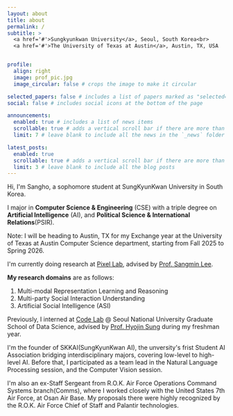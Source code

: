```yaml
---
layout: about
title: about
permalink: /
subtitle: >
  <a href='#'>Sungkyunkwan University</a>, Seoul, South Korea<br>
  <a href='#'>The University of Texas at Austin</a>, Austin, TX, USA


profile:
  align: right
  image: prof_pic.jpg
  image_circular: false # crops the image to make it circular

selected_papers: false # includes a list of papers marked as "selected={true}"
social: false # includes social icons at the bottom of the page

announcements:
  enabled: true # includes a list of news items
  scrollable: true # adds a vertical scroll bar if there are more than 3 news items
  limit: 7 # leave blank to include all the news in the `_news` folder

latest_posts:
  enabled: true
  scrollable: true # adds a vertical scroll bar if there are more than 3 new posts items
  limit: 3 # leave blank to include all the blog posts
---
```


Hi, I'm Sangho, a sophomore student at SungKyunKwan University in South Korea.

I major in **Computer Science & Engineering** (CSE) with a triple degree
on **Artificial Intelligence** (AI), and **Political Science & International Relations**(PSIR).

Note: I will be heading to Austin, TX for my Exchange year at the University of Texas at Austin Computer Science department, starting from Fall 2025 to Spring 2026.

I'm currently doing research at [Pixel Lab](https://sites.google.com/view/pixel-lab-ai/home?authuser=0), advised by [Prof. Sangmin Lee](https://sites.google.com/view/sangmin-lee/home).

**My research domains** are as follows:

1. Multi-modal Representation Learning and Reasoning
2. Multi-party Social Interaction Understanding
3. Artificial Social Intelligence (ASI)

Previously, I interned at [Code Lab](https://codelab.snu.ac.kr/) @ Seoul National University Graduate School of Data Science, advised by [Prof. Hyojin Sung](https://codelab.snu.ac.kr/people) during my freshman year.

I'm the founder of SKKAI(SungKyunKwan AI), the unversity's frist Student AI Association bridging interdisciplinary majors, covering low-level to high-level AI. Before that, I participated as a team lead in the Natural Language Processing session, and the Computer Vision session.

I'm also an ex-Staff Sergeant from R.O.K. Air Force Operations Command Systems branch(Comms), where I worked closely with the United States 7th Air Force, at Osan Air Base. My proposals there were highly recognized by the R.O.K. Air Force Chief of Staff and Palantir technologies.
